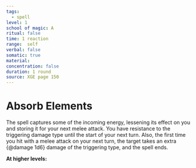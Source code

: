 ```yaml
---
tags:
  - spell
level: 1
school of magic: A
ritual: false
time: 1 reaction
range:  self
verbal: false
somatic: true
material: 
concentration: false
duration: 1 round
source: XGE page 150
---
```

# Absorb Elements
The spell captures some of the incoming energy, lessening its effect on you and storing it for your next melee attack. You have resistance to the triggering damage type until the start of your next turn. Also, the first time you hit with a melee attack on your next turn, the target takes an extra {@damage 1d6} damage of the triggering type, and the spell ends.

**At higher levels:** 